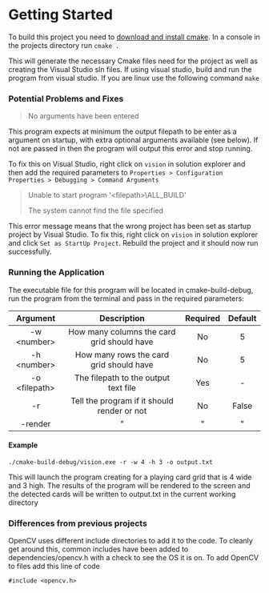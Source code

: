 # Getting Started
To build this project you need to [download and install cmake](https://cmake.org/download/). In a console in the projects directory run ```cmake . ```

This will generate the necessary Cmake files need for the project as well as creating the Visual Studio sln files. If using visual studio, build and run the program from visual studio. If you are linux use the following command ```make ```

### Potential Problems and Fixes

> No arguments have been entered

This program expects at minimum the output filepath to be enter as a argument on startup, with extra optional arguments available (see below). If not are passed in then the program will output this error and stop running.

To fix this on Visual Studio, right click on ```vision``` in solution explorer and then add the required parameters to ```Properties > Configuration Properties > Debugging > Command Arguments``` 

> Unable to start program '\<filepath\>\\ALL_BUILD'
>
> The system cannot find the file specified

This error message means that the wrong project has been set as startup project by Visual Studio. To fix this, right click on ```vision``` in solution explorer and click ```Set as StartUp Project```. Rebuild the project and it should now run successfully.

### Running the Application

The executable file for this program will be located in cmake-build-debug, run the program from the terminal and pass in the required parameters:

| Argument | Description | Required | Default |
|:--------:|:-----------:|:--------:|:-------:|
| -w \<number\> | How many columns the card grid should have | No | 5 |
| -h \<number\> | How many rows the card grid should have | No | 5|
| -o \<filepath\> | The filepath to the output text file | Yes | -
| -r | Tell the program if it should render or not | No | False |
| -render | " | " | " |

#### Example
```
./cmake-build-debug/vision.exe -r -w 4 -h 3 -o output.txt
```

This will launch the program creating for a playing card grid that is 4 wide and 3 high. The results of the program will be rendered to the screen and the detected cards will be written to output.txt in the current working directory

### Differences from previous projects
OpenCV uses different include directories to add it to the code. To cleanly get around this, common includes have been added to dependencies/opencv.h with a check to see the OS it is on. To add OpenCV to files add this line of code

```
#include <opencv.h>
```